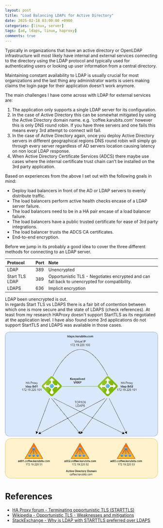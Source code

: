 ```yaml
---
layout: post
title: "Load Balancing LDAPs for Active Directory"
date: 2025-02-18 03:00:00 +0900
categories: [linux, server]
tags: [ad, ldaps, linux, haproxy]
comments: true
---
```


Typically in organizations that have an active directory or OpenLDAP infrastructure will most likely have internal and external services connecting to the directory using the LDAP protocol and typically used for authenticating users or looking up user information from a central directory. 

Maintaining constant availability to LDAP is usually crucial for most organizations and the last thing any administrator wants is users making claims the login page for their application doesn't work anymore. 

The main challenges I have come across with LDAP for external services are:
1. The application only supports a single LDAP server for its configuration. 
2. In the case of Active Directory this can be somewhat mitigated by using the Active Directory domain name. e.g. 'coffee.karubits.com' however this is only DNS round robin. If you have three servers and one fails this means every 3rd attempt to connect will fail. 
3. In the case of Active Directory again, once you deploy Active Directory servers in different geographical regions DNS round robin will simply go through every server regardless of AD servers location causing latency on non local LDAP response.
4. When Active Directory Certificate Services (ADCS) there maybe use cases where the internal certificate trust chain can't be installed on the 3rd party application. 

Based on experiences from the above I set out with the following goals in mind:
- Deploy load balancers in front of the AD or LDAP servers to evenly distribute traffic.
- The load balancers perform active health checks encase of a LDAP server failure. 
- The load balancers need to be in a HA pair encase of a load balancer failure. 
- The load balancers have a public trusted certificate for ease of 3rd party integrations. 
- The load balancer trusts the ADCS CA certificates. 
- End-to-end encryption. 

Before we jump in its probably a good idea to cover the three different methods for connecting to an LDAP server. 

| Protocol | Port | Note
| :-- | :-- | :--
| LDAP | 389 | Unencrypted 
| Start TLS LDAP | 389 | Opportunistic TLS - Negotiates encrypted and can fall back to unencrypted for compatibility.
| LDAPS | 636 | Implicit encryption

LDAP been unencrypted is out. <br>
In regards Start TLS vs LDAPS there is a fair bit of contention between which one is more secure and the state of LDAPS (check references).  At least from my research HAProxy doesn't support StartTLS as its negotiated at the application level. I have also found some 3rd applications do not support StartTLS and LDAPS was available in those cases. 



![ha-proxy-with-ad-for-ldaps](../img/ha-proxy-ldaps.png)














# References

- [HA Proxy forum - Terminating opportunistic TLS (STARTTLS)](https://discourse.haproxy.org/t/terminating-opportunistic-tls-starttls/3681/2)
- [Wikipedia - Opportunistic TLS - Weaknesses and mitigations](https://en.wikipedia.org/wiki/Opportunistic_TLS#Weaknesses_and_mitigations)
- [StackExchange - Why is LDAP with STARTTLS preferred over LDAPS](https://unix.stackexchange.com/questions/607560/why-is-ldap-with-starttls-preferred-over-ldaps)